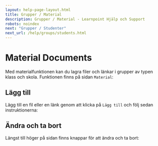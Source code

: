 ```yaml
---
layout: help-page-layout.html
title: Grupper / Material
description: Grupper / Material - Learnpoint Hjälp och Support
robots: noindex
next: "Grupper / Studenter"
next_url: /help/groups/students.html
---
```


<h1>
    <span lang="sv">Material</span>
    <span lang="en">Documents</span>
</h1>

<!-- only-in-swedish.html -->

Med materialfunktionen kan du lagra filer och länkar i grupper av typen klass och skola. Funktionen finns på sidan `Material`:

<!-- desktop-screenshot.html, { src: "_assets/documents.png", alt: "Material", theme: "light" } -->


## Lägg till

Lägg till en fil eller en länk genom att klicka på `Lägg till` och följ sedan instruktionerna:

<!-- screenshot.html, { src: "_assets/add-document.png", alt: "Lägg till material", theme: "light" } -->


## Ändra och ta bort

Längst till höger på sidan finns knappar för att ändra och ta bort:

<!-- desktop-screenshot.html, { src: "_assets/edit-and-delete-documents.png", alt: "Ändra eller ta bort material", theme: "light" } -->